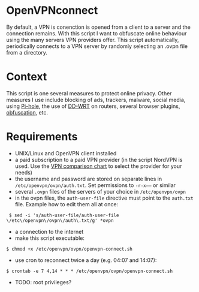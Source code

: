 # OpenVPNconnect

By default, a VPN is conenction is opened from a client to a server and the connection remains. With this script I want to obfuscate online behaviour using the many servers VPN providers offer. This script automatically, periodically connects to a VPN server by randomly selecting an .ovpn file from a directory.

# Context

This script is one several measures to protect online privacy. Other measures I use include blocking of ads, trackers, malware, social media, using [Pi-hole](https://pi-hole.net/), the use of [DD-WRT](http://dd-wrt.com/) on routers, several browser plugins, [obfuscation](https://github.com/rzsykzmxpxzasqxtyxlveeanfu/Obfuscator/), etc.

# Requirements

* UNIX/Linux and OpenVPN client installed
* a paid subscription to a paid VPN provider (in the script NordVPN is used. Use the [VPN comparison chart](https://thatoneprivacysite.net/vpn-comparison-chart/) to select the provider for your needs)
* the username and password are stored on separate lines in `/etc/openvpn/ovpn/auth.txt`. Set permissions to `-r-x——` or similar
* several `.ovpn` files of the servers of your choice in `/etc/openvpn/ovpn`
* in the ovpn files, the `auth-user-file` directive must point to the `auth.txt` file. Example how to edit them all at once:
```
 $ sed -i 's/auth-user-file/auth-user-file \/etc\/openvpn\/ovpn\/auth\.txt/g' *ovpn
```
* a connection to the internet
* make this script executable:
```
$ chmod +x /etc/openvpn/ovpn/openvpn-connect.sh
```
* use cron to reconnect twice a day (e.g. 04:07 and 14:07):
```
$ crontab -e 7 4,14 * * * /etc/openvpn/ovpn/openvpn-connect.sh
```
* TODO: root privileges?
